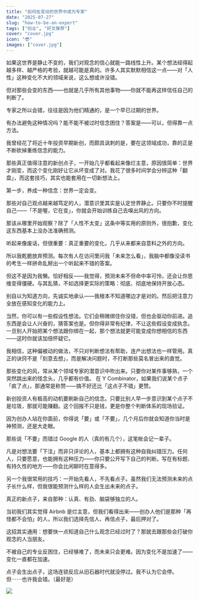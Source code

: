 ```yaml
---
title: "如何在变动的世界中成为专家"
date: "2025-07-27"
slug: "how-to-be-an-expert"
tags: ["创业", "好文推荐"]
cover: "cover.jpg"
icon: "😎"
images: ["cover.jpg"]
---
```

如果这世界是静止不变的，我们对观念的信心就能一路线性上升。某个想法经得起越多样、越严格的考验，就越可能是真的。许多人其实默默相信这一点——对「人性」这种变化不大的领域来说，这么想或许没错。



但对那些会变的东西——也就是几乎所有其他事物——你就不能再这样信任自己的判断了。



专家之所以会错，往往是因为他们精通的，是一个早已过期的世界。



有办法避免这种情况吗？能不能不被过时信念困住？答案是——可以，但得靠一点方法。



我曾经花了将近十年投资早期新创，而颇具讽刺的是，要在这领域成功，靠的正是不断砍掉重练信念的能力。



那些真正值得注意的新创点子，一开始几乎都看起来像烂主意，原因很简单：世界才刚变，而这个变化刚好让它从坏变成了对。我花了很多时间学会分辨这种「翻盘」，而这套技巧，其实也能套用在一切新想法上。



第一步，养成一种信念：世界一定会变。



那些对自己观点越来越笃定的人，潜意识里其实是认定世界静止。只要你不时提醒自己——「不是喔，它在变」，你就会开始训练自己去嗅出风的方向。



那该从哪里开始观察？除了「人性不太变」这条中等实用的原则外，很抱歉，变化这东西基本上没办法准确预测。



听起来像废话，但很重要：真正重要的变化，几乎从来都来自意料之外的方向。



所以我乾脆放弃预测。每次有人在访问里问我「未来怎么看」，我脑中都像没读书的考生一样拼命乱掰出一个听起来不错的答案。



但这不是因为我懒。恰好相反——我觉得，预测未来不但命中率可怜，还会让你思维变得僵硬。与其乱猜，不如选择更实际的策略：彻底、彻底地保持开放心态。



别自以为知道方向，先诚实地承认——我根本不知道哪边才是对的。然后把注意力全放在感知变化的能力上。



当然，你可以有一些假设性想法。它们会稍微绑住你没错，但也会驱动你前进。追东西是会让人兴奋的，猜答案也是。但你得非常有纪律，不让这些假设变成执念。
一旦别人开始把某个想法跟你绑在一起，那个想法就更可能变成你想相信的东西——这时你就该加倍怀疑它。



我相信，这种偏被动的做法，不只对判断想法有帮助，连产出想法也一样管用。真正的诀窍不是「刻意去想」，而是解决问题时，不打断那些莫名冒出来的直觉。



那些变化的风，常从某个领域专家的潜意识中吹出来。只要你对某件事够熟，一个突然跳出来的怪念头，几乎都有价值。
在 Y Combinator，如果我们说某个点子「疯了点」，那通常是称赞——搞不好还比「这点子不错」更赞。



新创投资人有极高的动机要刷新自己的信念。只要比别人早一步意识到某个点子不是垃圾，那就可能赚翻。这个回报不只是钱，更是你整个判断体系的现场验证。



因为创办人站在你面前，你得说「要」或「不要」，几个月后你就会知道你当时是神预测，还是大走眼。



那些说「不要」而错过 Google 的人（真的有几个），这笔帐会记一辈子。



凡是对想法要「下注」而非只评论的人，基本上都拥有这种自我纠错压力。任何人，只要愿意，也能拥有这种压力——你只要公开写下自己的判断。写在有标题、有持久性的地方——你会比闲聊时在意得多。



另一个我很常用的技巧：一开始先看人，不先看点子。虽然我们无法预测未来的点子长什么样，但我很能预测什么样的人会生出未来的点子。



真正的新点子，来自那种：认真、有劲、脑袋够独立的人。



当初我们其实觉得 Airbnb 是烂主意，但我们看得出来——创办人他们是那种「再怪都不会怕」的人，所以我们选择先信人、再信点子，最后押对了。



这招其实通用：想要快一点知道自己什么观念已经过时了？那就去跟那些会打破你观念的人当朋友。



不被自己的专业反困住，已经够难了，而未来只会更难。因为变化不是加速了——变化一直都在加速。



点子会生出点子，这场连锁反应从旧石器时代就没停过。我不认为它会停。
但⋯⋯也许我会错。（最好是）




![](https://prod-files-secure.s3.us-west-2.amazonaws.com/112d0858-5090-4d34-a606-b75eb8d65fd2/46476355-9cf3-4e99-9b7a-3531bc426380/1000202064.png?X-Amz-Algorithm=AWS4-HMAC-SHA256&X-Amz-Content-Sha256=UNSIGNED-PAYLOAD&X-Amz-Credential=ASIAZI2LB4665JVJOV6S%2F20250925%2Fus-west-2%2Fs3%2Faws4_request&X-Amz-Date=20250925T153340Z&X-Amz-Expires=3600&X-Amz-Security-Token=IQoJb3JpZ2luX2VjEPD%2F%2F%2F%2F%2F%2F%2F%2F%2F%2FwEaCXVzLXdlc3QtMiJGMEQCIBeYQr27HN3hDx4c2wDWzwBaEByy3oI46brBfDvMOOEqAiBpYDDo2s%2BcCzWFaDUyPlvGnq2mv%2BEOTkPiGpxOuT1E8ir%2FAwh4EAAaDDYzNzQyMzE4MzgwNSIMEHYdD8lC3yurclteKtwDqrlyd02SWWRHt%2FV5qnfWOHa8P0Q%2BTcMFfkqcIaVx7vXgESKifIZ71qAaurBAWmshQHukQpQo0uAD9l2hCqGBict8cASZiHDW8ar71maPmOb0t6rOmRo0AwBElEsjOVIkklOvA%2Bqi88N1EPovgxB11NMoJKcqhU1pMhX6D064A4ReiJeAAUXQyiZOEg6wla1POVRJyFylbcouZABGWvHpAHd4W%2FRS2c2T6ZqQeivTB8CnBeV08OEXknsHGySYA%2Fb1R395pDqQmMXWe0JNfHXESdASot1G1QhYYGWS1J9V%2BsxQrxYJpR2BaPxAu2hMcgdYEakCM5E1cvz%2BgYGr2vxx9Cw4xz63mD6P9oZXfc%2BrfZzqUuzhOaRxsgExAGDGJffnnE96lt1I5vT82yt7BcJhPuVNvNN%2Fnq3U2ssFSID%2Bn4Yx%2F5r%2FdtbRvmvwoNA2%2B%2F0xt9mt2Lq%2FY2T9Ni0zmYQRiyx1iqy625XdC1fPzTwZeAvbFY34X%2BEPWKeRWzgwoM3V%2BdgfCLDCh34iYQ5yedSRTAcdeC6MWSuXybpPWjKUCbxQnGBOvMIicQML5Zg1IY%2BlReEXHNf8mIh%2FDd4UmoziLBRVGvQCBKuVcdTCpoYRlCigsTr7GvIlT23MWegw373VxgY6pgGC3RXQqueTYjfTci3%2B%2BWVCU4314VCO2gkcYFgv5rlVrc%2BWMabyvD4DcnLkXpRvXqjOeAI%2BDZNrfYUiTdgDBVCJTS0KRLQu4pHFpnhZs%2FF4MOjHTCrijp5MaQ3eIx708B%2FlO2y8XW%2BDZbopUt8Ym2LMR9FjdQ9fbLusC2nEbweW8tOhuK5E3Dxu5rTM9%2FSGX7KBk2WSUTr%2Br%2B%2BcTUOIcqsnYC79bDU4&X-Amz-Signature=7c3f53241def3c9f551f25fcb1b9e2da102431adfe30e4407d2ffe9005bb3623&X-Amz-SignedHeaders=host&x-amz-checksum-mode=ENABLED&x-id=GetObject)

